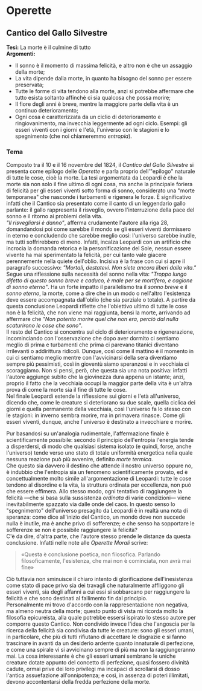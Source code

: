 <head>
	<link rel="stylesheet" href="/Default.css">
	<style>
		body {
		--main-color: Black;
		}
	</style>
</head>

# Operette

## Cantico del Gallo Silvestre
**Tesi:** La morte è il culmine di tutto  
**Argomenti:**  

* Il sonno è il momento di massima felicità, e altro non è che un assaggio della morte;
* La vita dipende dalla morte, in quanto ha bisogno del sonno per essere preservata;
* Tutte le forme di vita tendono alla morte, anzi si potrebbe affermare che tutto esista soltanto affinché ci sia qualcosa che possa morire;
* Il fiore degli anni è breve, mentre la maggiore parte della vita è un continuo deterioramento;
* Ogni cosa è caratterizzata da un ciclio di deterioramento e ringiovanimento, ma invecchia leggermente ad ogni ciclo. Esempi: gli esseri viventi con i giorni e l'età, l'universo con le stagioni e lo spegnimento (che noi chiameremmo *entropia*).

### Tema
Composto tra il 10 e il 16 novembre del 1824, il *Cantico del Gallo Silvestre* si presenta come epilogo delle *Operette* e parla proprio dell'"epilogo" naturale di tutte le cose, cioè la morte. La tesi argomentata da Leopardi è che la morte sia non solo il fine ultimo di ogni cosa, ma anche la principale foriera di felicità per gli esseri viventi sotto forma di sonno, considerato una "morte temporanea" che nasconde i turbamenti e rigenera le forze. È significativo infatti che il Cantico sia presentato come il canto di un leggendario gallo parlante: il gallo rappresenta il risveglio, ovvero l'interruzione della pace del sonno e il ritorno ai problemi della vita.  
*"Il risvegliarsi è danno"*, afferma crudamente l'autore alla riga 28, domandandosi poi come sarebbe il mondo se gli esseri viventi dormissero in eterno e concludendo che sarebbe meglio così: l'universo sarebbe inutile, ma tutti soffrirebbero di meno. Infatti, incalza Leopardi con un artificio che incrocia la domanda retorica e la personificazione del Sole, nessun essere vivente ha mai sperimentato la felicità, per cui tanto vale giacere perennemente nella quiete dell'oblio. Incisiva è la frase con cui si apre il paragrafo successivo: *"Mortali, destatevi. Non siete ancora liberi dalla vita."*  
Segue una riflessione sulla necessità del sonno nella vita: *"Troppo lungo difetto di questo sonno breve e caduco, è male per se mortifero, e cagione di sonno eterno"*. Ha un forte impatto il parallelismo tra il *sonno breve* e il *sonno eterno*, la morte, come a dire che in un modo o nell'altro l'esistenza deve essere accompagnata dall'oblio (che sia parziale o totale). A partire da questa conclusione Leopardi riflette che l'obiettivo ultimo di tutte le cose non è la felicità, che non viene mai raggiunta, bensì la morte, arrivando ad affermare che *"Non potento morire quel che non era, perciò dal nulla scaturirono le cose che sono"*.  
Il resto del Cantico si concentra sul ciclo di deterioramento e rigenerazione, incominciando con l'osservazione che dopo aver dormito ci sentiamo meglio di prima e turbamenti che prima ci parevano titanici diventano irrilevanti o addirittura ridicoli. Dunque, così come il mattino è il momento in cui ci sentiamo meglio mentre con l'avvicinarsi della sera diventiamo sempre più pessimisti, così in gioventù siamo speranzosi e in vecchiaia ci scoraggiamo. Non si pensi, però, che questa sia una nota positiva: infatti l'autore aggiunge subito che la giovinezza dura appena un istante; anzi, proprio il fatto che la vecchiaia occupi la maggior parte della vita è un'altra prova di come la morte sia il fine di tutte le cose.  
Nel finale Leopardi estende la riflessione sui giorni e l'età all'universo, dicendo che, come le creature si deteriorano su due scale, quella ciclica dei giorni e quella permanente della vecchiaia, così l'universo fa lo stesso con le stagioni: in inverno sembra morire, ma in primavera rinasce. Come gli esseri viventi, dunque, anche l'universo è destinato a invecchiare e morire.  

Pur basandosi su un'analogia rudimentale, l'affermazione finale è scientificamente possibile: secondo il principio dell'entropia l'energia tende a disperdersi, di modo che qualsiasi sistema isolato (e quindi, forse, anche l'universo) tende verso uno stato di totale uniformità energetica nella quale nessuna reazione può più avvenire, definito *morte termica*.  
Che questo sia davvero il destino che attende il nostro universo oppure no, è indubbio che l'entropia sia un fenomeno scientificamente provato, ed è concettualmente molto simile all'argomentazione di Leopardi: tutte le cose tendono al disordine e la vita, la struttura ordinata per eccellenza, non può che essere effimera. Allo stesso modo, ogni tentativo di raggiungere la felicità —che si basa sulla sussistenza *ordinata* di varie condizioni— viene inevitabilmente spazzato via dalle onde del caos. 
In questo senso lo "spegnimento" dell'universo presagito da Leopardi è in realtà una nota di speranza: come dice all'inizio del Cantico, un mondo dove non succede nulla è inutile, ma è anche privo di sofferenze; e che senso ha sopportare le sofferenze se non è possibile raggiungere la felicità?  
C'è da dire, d'altra parte, che l'autore stesso prende le distanze da questa conclusione. Infatti nelle note alle *Operette Morali* scrive:

>«Questa è conclusione poetica, non filosofica. Parlando filosoficamente, l'esistenza, che mai non è cominciata, non avrà mai fine»  

Ciò tuttavia non sminuisce il chiaro intento di glorificazione dell'inesistenza come stato di pace privo sia dei travagli che naturalmente affliggono gli esseri viventi, sia degli affanni a cui essi si sobbarcano per raggiungere la felicità e che sono destinati al fallimento fin dal principio.  
Personalmente mi trovo d'accordo con la rappresentazione non negativa, ma almeno neutra della morte; questo punto di vista mi ricorda molto la filosofia epicureista, alla quale potrebbe essersi ispirato lo stesso autore per comporre questo Cantico. Non condivido invece l'idea che l'angoscia per la ricerca della felicità sia condivisa da tutte le creature: sono gli esseri umani, in particolare, che più di tutti rifiutano di accettare le disgrazie e si fanno trascinare in avanti da un desiderio ardente quanto innaturale di perfezione, e come una spirale vi si avvicinano sempre di più ma non la raggiungeranno mai. La cosa interessante è che gli esseri umani sembrano le uniche creature dotate appunto del concetto di perfezione, quasi fossero divinità cadute, ormai prive dei loro privilegi ma incapaci di scrollarsi di dosso l'antica assuefazione all'onnipotenza; e così, in assenza di poteri illimitati, devono accontentarsi della fredda perfezione della morte.